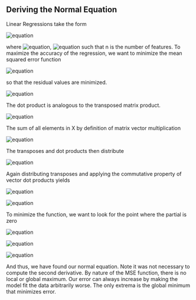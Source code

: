 ## Deriving the Normal Equation
Linear Regressions take the form 

![equation](https://latex.codecogs.com/svg.image?%5Cdpi%7B110%7D%5Cmathbf%7B%5Chat%7By_i%7D%7D%20=%20%5CTheta%20_0&plus;%5CTheta%20_1x_1&plus;...&plus;%5CTheta%20_nx_n) 

where ![equation](https://latex.codecogs.com/svg.image?%5Cdpi%7B110%7D%5CTheta%5Cepsilon%5Cmathbb%7BR%5E%7B%5Ctext%7Bn%7D%7D%7D),
![equation](https://latex.codecogs.com/svg.image?%5Cdpi%7B110%7D%5Cvec%7Bx%7D%5Cepsilon%5Cmathbb%7BR%5E%7B%5Ctext%7Bn%7D%7D%7D)
such that n is the number of features. To maximize the accuracy of the regression, we want to minimize the mean squared error function 

![equation](https://latex.codecogs.com/svg.image?%5Cdpi%7B110%7DMSE%20=%20%5Cfrac%7B1%7D%7Bm%7D%5Csum_%7Bi=1%7D%5E%7Bm%7D(%5Ctheta%20%5Ccdot%20x_i%20-%20\bold{y}_i)%5E2)

so that the residual values are minimized. 

![equation](https://latex.codecogs.com/svg.image?%5Cdpi%7B110%7DMSE%20=%20%5Cfrac%7B1%7D%7Bm%7D%5Csum_%7Bi=1%7D%5E%7Bm%7D(%5Ctheta%5E%5Ctop%20x_i%20-%20\bold{y}_i)%5E2)

The dot product is analogous to the transposed matrix product.

![equation](https://latex.codecogs.com/svg.image?%5Cdpi%7B110%7DMSE%20=%20%5Cfrac%7B1%7D%7Bm%7D%5Csum_%7Bi=1%7D%5E%7Bm%7D(%5Ctheta%5E%5Ctop%20x_i%20-%20\bold{y}_i)%5E2) 

The sum of all elements in X by definition of matrix vector multiplication

![equation](https://latex.codecogs.com/svg.image?%5Cdpi%7B110%7DMSE%20=%20%5Cfrac%7B1%7D%7Bm%7D(X%5Ctheta%20-%20\bold{y})%5E%5Ctop%20(X%5Ctheta%20-%20\bold{y}))

The transposes and dot products then distribute 

![equation](https://latex.codecogs.com/svg.image?MSE&space;=&space;\frac{1}{m}[(X\theta)^\top&space;X\theta&space;-&space;(X\theta)^\top&space;\bold{y}&space;-&space;\bold{y}^\top&space;X\theta&space;-&space;\bold{y}^\top&space;\bold{y}])

Again distributing transposes and applying the commutative property of vector dot products yields

![equation](https://latex.codecogs.com/svg.image?MSE&space;=&space;\frac{1}{m}[X^\top&space;\theta^\top&space;X\theta&space;-&space;2X^\top&space;\theta^\top&space;\bold{y}&space;&plus;&space;\bold{y}^\top&space;\bold{y}])

![equation](https://latex.codecogs.com/svg.image?\frac{\partial&space;MSE}{\partial&space;\theta}&space;=&space;\frac{1}{m}[2X^\top&space;X\theta&space;-&space;2X^\top&space;\bold{y}])

To minimize the function, we want to look for the point where the partial is zero

![equation](https://latex.codecogs.com/svg.image?0&space;=&space;\frac{1}{m}[2X^\top&space;X\theta&space;-&space;2X^\top&space;\bold{y}])

![equation](https://latex.codecogs.com/svg.image?X^\top&space;X\theta&space;=&space;X^\top&space;\bold{y})

![equation](https://latex.codecogs.com/svg.image?\theta&space;=&space;(X^\top&space;X)^{-1}X^\top&space;\bold{y})

And thus, we have found our normal equation. Note it was not necessary to compute the second derivative. By nature of 
the MSE function, there is no local or global maximum. Our error can always increase by making the model fit the data 
arbitrarily worse. The only extrema is the global minimum that minimizes error.
